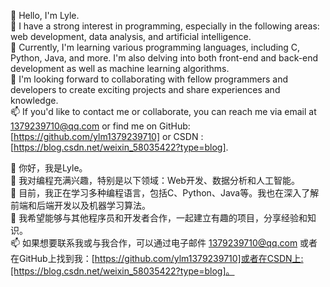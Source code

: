 👋 Hello, I'm Lyle.  
👀 I have a strong interest in programming, especially in the following areas: web development, data analysis, and artificial intelligence.  
🌱 Currently, I'm learning various programming languages, including C, Python, Java, and more. I'm also delving into both front-end and back-end development as well as machine learning algorithms.  
💞️ I'm looking forward to collaborating with fellow programmers and developers to create exciting projects and share experiences and knowledge.  
📫 If you'd like to contact me or collaborate, you can reach me via email at 1379239710@qq.com or find me on GitHub: [https://github.com/ylm1379239710] or CSDN :[https://blog.csdn.net/weixin_58035422?type=blog].

👋 你好，我是Lyle。  
👀 我对编程充满兴趣，特别是以下领域：Web开发、数据分析和人工智能。  
🌱 目前，我正在学习多种编程语言，包括C、Python、Java等。我也在深入了解前端和后端开发以及机器学习算法。  
💞️ 我希望能够与其他程序员和开发者合作，一起建立有趣的项目，分享经验和知识。  
📫 如果想要联系我或与我合作，可以通过电子邮件 1379239710@qq.com 或者在GitHub上找到我：[https://github.com/ylm1379239710]或者在CSDN上:[https://blog.csdn.net/weixin_58035422?type=blog]。  
